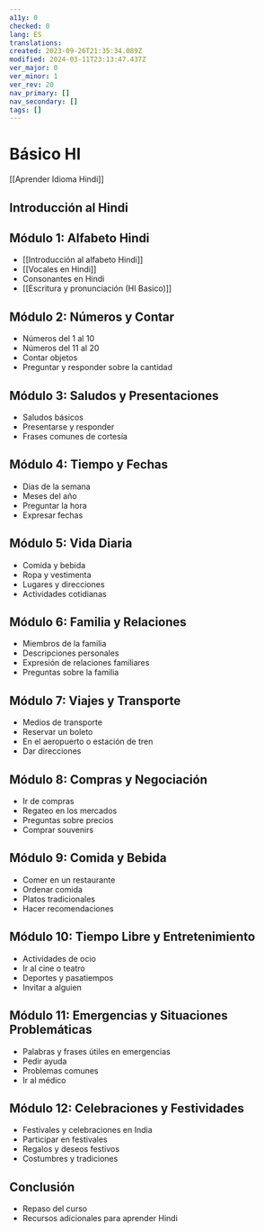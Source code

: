 ```yaml
---
a11y: 0
checked: 0
lang: ES
translations: 
created: 2023-09-26T21:35:34.089Z
modified: 2024-03-11T23:13:47.437Z
ver_major: 0
ver_minor: 1
ver_rev: 20
nav_primary: []
nav_secondary: []
tags: []
---
```

# Básico HI

[[Aprender Idioma Hindi]]

## Introducción al Hindi

## Módulo 1: Alfabeto Hindi
- [[Introducción al alfabeto Hindi]]
- [[Vocales en Hindi]]
- Consonantes en Hindi
- [[Escritura y pronunciación (HI Basico)]]

## Módulo 2: Números y Contar
- Números del 1 al 10
- Números del 11 al 20
- Contar objetos
- Preguntar y responder sobre la cantidad

## Módulo 3: Saludos y Presentaciones
- Saludos básicos
- Presentarse y responder
- Frases comunes de cortesía

## Módulo 4: Tiempo y Fechas
- Días de la semana
- Meses del año
- Preguntar la hora
- Expresar fechas

## Módulo 5: Vida Diaria
- Comida y bebida
- Ropa y vestimenta
- Lugares y direcciones
- Actividades cotidianas

## Módulo 6: Familia y Relaciones
- Miembros de la familia
- Descripciones personales
- Expresión de relaciones familiares
- Preguntas sobre la familia

## Módulo 7: Viajes y Transporte
- Medios de transporte
- Reservar un boleto
- En el aeropuerto o estación de tren
- Dar direcciones

## Módulo 8: Compras y Negociación
- Ir de compras
- Regateo en los mercados
- Preguntas sobre precios
- Comprar souvenirs

## Módulo 9: Comida y Bebida
- Comer en un restaurante
- Ordenar comida
- Platos tradicionales
- Hacer recomendaciones

## Módulo 10: Tiempo Libre y Entretenimiento
- Actividades de ocio
- Ir al cine o teatro
- Deportes y pasatiempos
- Invitar a alguien

## Módulo 11: Emergencias y Situaciones Problemáticas
- Palabras y frases útiles en emergencias
- Pedir ayuda
- Problemas comunes
- Ir al médico

## Módulo 12: Celebraciones y Festividades
- Festivales y celebraciones en India
- Participar en festivales
- Regalos y deseos festivos
- Costumbres y tradiciones

## Conclusión
- Repaso del curso
- Recursos adicionales para aprender Hindi

